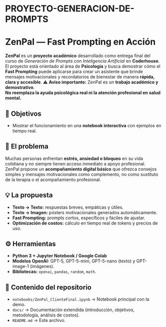# PROYECTO-GENERACION-DE-PROMPTS
# ZenPal — Fast Prompting en Acción
**ZenPal** es un **proyecto académico** desarrollado como entrega final del curso de *Generación de Prompts con Inteligencia Artificial* en **Coderhouse**.  
El proyecto está orientado al área de **Psicología** y busca demostrar cómo el **Fast Prompting** puede aplicarse para crear un asistente que brinde mensajes motivacionales y recordatorios de bienestar de manera **rápida, clara y accesible**.
⚠️ **Aviso importante:** ZenPal es un **trabajo académico y demostrativo**.  
**No reemplaza la ayuda psicológica real ni la atención profesional en salud mental.**
## 🎯 Objetivos  
- Mostrar el funcionamiento en una **notebook interactiva** con ejemplos en tiempo real.  
## 📝 El problema
Muchas personas enfrentan **estrés, ansiedad o bloqueo** en su vida cotidiana y no siempre tienen acceso inmediato a apoyo profesional.  
ZenPal propone un **acompañamiento digital básico** que ofrezca consejos simples y mensajes motivacionales como complemento, no como sustituto de la terapia o el acompañamiento profesional.
## 💡 La propuesta
- **Texto → Texto:** respuestas breves, empáticas y útiles.  
- **Texto → Imagen:** pósters motivacionales generados automáticamente.  
- **Fast Prompting:** prompts cortos, específicos y fáciles de ajustar.  
- **Optimización de costos:** cálculo en tiempo real de tokens y precios de uso.
## ⚙️ Herramientas
- **Python 3 + Jupyter Notebook / Google Colab**  
- **Modelos OpenAI:** GPT-5, GPT-5-mini, GPT-5-nano (texto) y GPT-image-1 (imágenes).  
- **Bibliotecas:** `openai`, `pandas`, `random`, `math`.  
## 📂 Contenido del repositorio
- `notebooks/ZenPal_ClienteFinal.ipynb` → Notebook principal con la demo.  
- `docs/` → Documentación extendida (introducción, objetivos, metodología, análisis de costos).   
- `README.md` → Este archivo.

